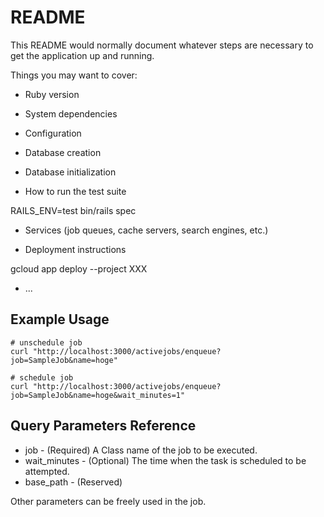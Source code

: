 # README

This README would normally document whatever steps are necessary to get the
application up and running.

Things you may want to cover:

* Ruby version

* System dependencies

* Configuration

* Database creation

* Database initialization

* How to run the test suite

RAILS_ENV=test bin/rails spec

* Services (job queues, cache servers, search engines, etc.)

* Deployment instructions

gcloud app deploy --project XXX

* ...

## Example Usage

```
# unschedule job
curl "http://localhost:3000/activejobs/enqueue?job=SampleJob&name=hoge"

# schedule job
curl "http://localhost:3000/activejobs/enqueue?job=SampleJob&name=hoge&wait_minutes=1"
```

## Query Parameters Reference
- job - (Required) A Class name of the job to be executed.
- wait_minutes - (Optional) The time when the task is scheduled to be attempted.
- base_path - (Reserved)

Other parameters can be freely used in the job.
